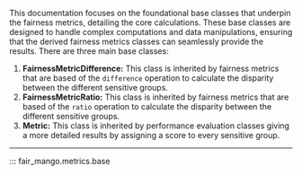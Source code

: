 
This documentation focuses on the foundational base classes that underpin the fairness metrics, detailing the core calculations. These base classes are designed to handle complex computations and data manipulations, ensuring that the derived fairness metrics classes can seamlessly provide the results. There are three main base classes:

1. **FairnessMetricDifference:** This class is inherited by fairness metrics that are based of the `difference` operation to calculate the disparity between the different sensitive groups.
2. **FairnessMetricRatio:** This class is inherited by fairness metrics that are based of the `ratio` operation to calculate the disparity between the different sensitive groups.
3. **Metric:** This class is inherited by performance evaluation classes giving a more detailed results by assigning a score to every sensitive group.

---

::: fair_mango.metrics.base
